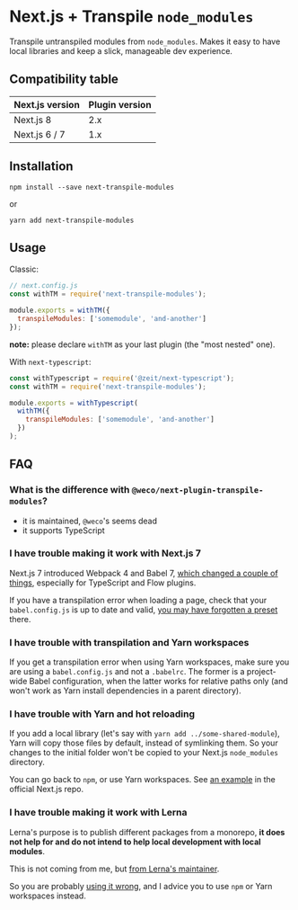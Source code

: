 # Next.js + Transpile `node_modules`

Transpile untranspiled modules from `node_modules`.
Makes it easy to have local libraries and keep a slick, manageable dev experience.

## Compatibility table

| Next.js version | Plugin version |
|-----------------|----------------|
| Next.js 8       | 2.x            |
| Next.js 6 / 7   | 1.x            |

## Installation

```
npm install --save next-transpile-modules
```

or

```
yarn add next-transpile-modules
```

## Usage

Classic:

```js
// next.config.js
const withTM = require('next-transpile-modules');

module.exports = withTM({
  transpileModules: ['somemodule', 'and-another']
});
```

**note:** please declare `withTM` as your last plugin (the "most nested" one).

With `next-typescript`:

```js
const withTypescript = require('@zeit/next-typescript');
const withTM = require('next-transpile-modules');

module.exports = withTypescript(
  withTM({
    transpileModules: ['somemodule', 'and-another']
  })
);
```

## FAQ

### What is the difference with `@weco/next-plugin-transpile-modules`?

- it is maintained, `@weco`'s seems dead
- it supports TypeScript

### I have trouble making it work with Next.js 7

Next.js 7 introduced Webpack 4 and Babel 7, [which changed a couple of things](https://github.com/zeit/next.js/issues/5393#issuecomment-458517433), especially for TypeScript and Flow plugins.

If you have a transpilation error when loading a page, check that your `babel.config.js` is up to date and valid, [you may have forgotten a preset](https://github.com/martpie/next-transpile-modules/issues/1#issuecomment-427749256) there.

### I have trouble with transpilation and Yarn workspaces

If you get a transpilation error when using Yarn workspaces, make sure you are using a `babel.config.js` and not a `.babelrc`. The former is a project-wide Babel configuration, when the latter works for relative paths only (and won't work as Yarn install dependencies in a parent directory).

### I have trouble with Yarn and hot reloading

If you add a local library (let's say with `yarn add ../some-shared-module`), Yarn will copy those files by default, instead of symlinking them. So your changes to the initial folder won't be copied to your Next.js `node_modules` directory.

You can go back to `npm`, or use Yarn workspaces. See [an example](https://github.com/zeit/next.js/tree/canary/examples/with-yarn-workspaces) in the official Next.js repo.

### I have trouble making it work with Lerna

Lerna's purpose is to publish different packages from a monorepo, **it does not help for and do not intend to help local development with local modules**.

This is not coming from me, but [from Lerna's maintainer](https://github.com/lerna/lerna/issues/1243#issuecomment-401396850).

So you are probably [using it wrong](https://github.com/martpie/next-transpile-modules/issues/5#issuecomment-441501107), and I advice you to use `npm` or Yarn workspaces instead.
